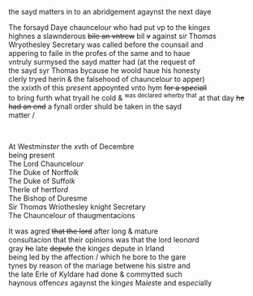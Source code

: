 ---
---
<div><div><p>the sayd matters in to an abridgement agaynst the next daye 
	</p>
      <p>
		The forsayd Daye chauncelo<i>ur</i> who had put vp to the king<i>es</i>
		<br />highnes a slawnderous <del>bile an vntrew</del> bil <del>v</del> against s<i>ir</i> Tho<i>mas</i>
		<br />Wryothesley Secretary was called before the counsail and
		<br />appering to faile in the profes of the same and to haue
		<br />vntruly surmysed the sayd matter had (at the request of
		<br />the sayd syr Thomas bycause he woold haue his honesty
		<br />clerly tryed herin &amp; the falsehood of chauncelo<i>ur</i> to apper)
		<br />the xxixth of this p<i>rese</i>nt appoynted vnto hym <del>for a sp<i>ec</i>iall</del>
		<br />to bring furth what tryall he cold &amp; <sup>was declared wherby that</sup> at that day <del>he
		<br />had an end</del> a fynall order shuld be taken in the sayd
		<br />matter /
	</p>
<br /></div>
   <div>
      <p>
		At Westm<i>inster</i> the xvth of Decembre
		<br />being present 
		<br />The Lord Chauncelo<i>ur</i>
		<br />The Duke of Norff<i>olk</i>
		<br />The Duke of Suff<i>olk</i>
		<br />Therle of hertf<i>ord</i>
		<br />The Bishop of Duresme
		<br />Sir Thom<i>a</i>s Wriothesley knight Secretary
		<br />The Chauncelo<i>ur</i> of thaugmentac<i>i</i>ons
	</p>
      <p>
		It was agred <del>that the lord</del> after long &amp; mature
		<br />consultac<i>i</i>on that their opinions was that the lord leon<i>ar</i>d
		<br />gray <del>he</del> late <del>depute</del> the king<i>es</i> depute in Irland
		<br />being led by the affection / which he bore to the gare
		<br />tynes by reason of the mariage betwene his sistre and
		<br />the late Erle of Kyldare had done &amp; co<i>m</i>mytted such
		<br />haynous offenc<i>es</i> agaynst the king<i>es</i> Ma<i>ies</i>te and esp<i>ec</i>ially
		</p></div></div>